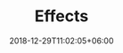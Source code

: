 ---
title: "Effects"
date: 2018-12-29T11:02:05+06:00
icon: "ti-help-alt"
description: "Lorem ipsum dolor sit amet ipsum dolor sit amet ipsum dolor sit amet"
type : "docs"
---